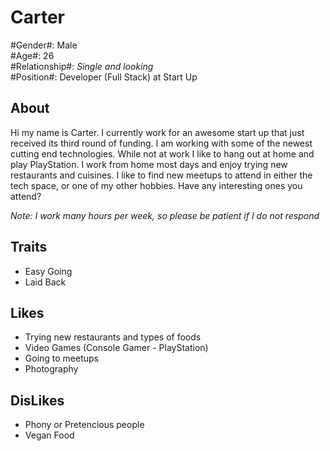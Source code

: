 Carter
======
  
#Gender#: Male  
#Age#: 26  
#Relationship#: *Single and looking*  
#Position#: Developer (Full Stack) at Start Up  

About
------
Hi my name is Carter. I currently work for an awesome start up that just received its third round of funding. I am working with some of the newest cutting end technologies. While not at work I like to hang out at home and play PlayStation. I work from home most days and enjoy trying new restaurants and cuisines. I like to find new meetups to attend in either the tech space, or one of my other hobbies. Have any interesting ones you attend?  

*Note: I work many hours per week, so please be patient if I do not respond*  
 
Traits
------  
+ Easy Going
+ Laid Back
  
Likes
------
+ Trying new restaurants and types of foods
+ Video Games (Console Gamer - PlayStation)
+ Going to meetups
+ Photography
  
DisLikes
---------
+ Phony or Pretencious people
+ Vegan Food